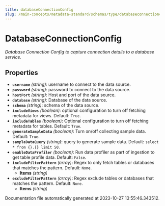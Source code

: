 ```yaml
---
title: databaseConnectionConfig
slug: /main-concepts/metadata-standard/schemas/type/databaseconnectionconfig
---
```


# DatabaseConnectionConfig

*Database Connection Config to capture connection details to a database service.*

## Properties

- **`username`** *(string)*: username to connect  to the data source.
- **`password`** *(string)*: password to connect  to the data source.
- **`hostPort`** *(string)*: Host and port of the data source.
- **`database`** *(string)*: Database of the data source.
- **`schema`** *(string)*: schema of the data source.
- **`includeViews`** *(boolean)*: optional configuration to turn off fetching metadata for views. Default: `True`.
- **`includeTables`** *(boolean)*: Optional configuration to turn off fetching metadata for tables. Default: `True`.
- **`generateSampleData`** *(boolean)*: Turn on/off collecting sample data. Default: `True`.
- **`sampleDataQuery`** *(string)*: query to generate sample data. Default: `select * from {}.{} limit 50`.
- **`enableDataProfiler`** *(boolean)*: Run data profiler as part of ingestion to get table profile data. Default: `False`.
- **`includeFilterPattern`** *(array)*: Regex to only fetch tables or databases that matches the pattern. Default: `None`.
  - **Items** *(string)*
- **`excludeFilterPattern`** *(array)*: Regex exclude tables or databases that matches the pattern. Default: `None`.
  - **Items** *(string)*


Documentation file automatically generated at 2023-10-27 13:55:46.343512.
